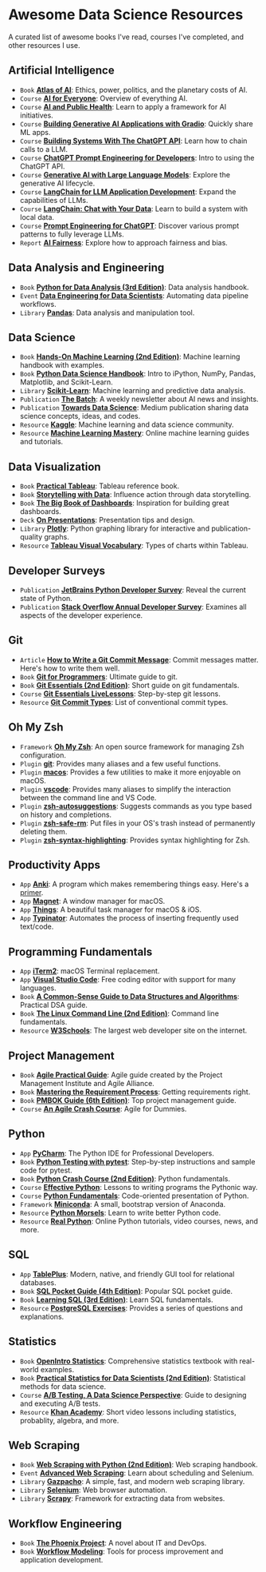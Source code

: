 # Awesome Data Science Resources 
A curated list of awesome books I've read, courses I've completed, and other resources I use.

## Artificial Intelligence
- `Book` [**Atlas of AI**](https://katecrawford.net): Ethics, power, politics, and the planetary costs of AI.
- `Course` [**AI for Everyone**](https://www.coursera.org/learn/ai-for-everyone): Overview of everything AI.
- `Course` [**AI and Public Health**](https://www.coursera.org/learn/ai-and-public-health): Learn to apply a framework for AI initiatives.
- `Course` [**Building Generative AI Applications with Gradio**](https://www.deeplearning.ai/short-courses/building-generative-ai-applications-with-gradio/): Quickly share ML apps.
- `Course` [**Building Systems With The ChatGPT API**](https://www.deeplearning.ai/short-courses/building-systems-with-chatgpt/): Learn how to chain calls to a LLM.
- `Course` [**ChatGPT Prompt Engineering for Developers**](https://www.deeplearning.ai/short-courses/chatgpt-prompt-engineering-for-developers/): Intro to using the ChatGPT API.
- `Course` [**Generative AI with Large Language Models**](https://www.coursera.org/learn/generative-ai-with-llms): Explore the generative AI lifecycle.
- `Course` [**LangChain for LLM Application Development**](https://www.deeplearning.ai/short-courses/langchain-for-llm-application-development/): Expand the capabilities of LLMs.
- `Course` [**LangChain: Chat with Your Data**](https://www.deeplearning.ai/short-courses/langchain-chat-with-your-data/): Learn to build a system with local data.
- `Course` [**Prompt Engineering for ChatGPT**](https://www.coursera.org/learn/prompt-engineering/): Discover various prompt patterns to fully leverage LLMs. 
- `Report` [**AI Fairness**](https://learning.oreilly.com/library/view/ai-fairness/9781492077664/): Explore how to approach fairness and bias.

## Data Analysis and Engineering
- `Book` [**Python for Data Analysis (3rd Edition)**](https://learning.oreilly.com/library/view/python-for-data/9781098104023/): Data analysis handbook.
- `Event` [**Data Engineering for Data Scientists**](https://learning.oreilly.com/live-events/data-engineering-for-data-scientists/0636920303039/0636920053608/): Automating data pipeline workflows.
- `Library` [**Pandas**](https://pandas.pydata.org): Data analysis and manipulation tool.

## Data Science
- `Book` [**Hands-On Machine Learning (2nd Edition)**](https://learning.oreilly.com/library/view/hands-on-machine-learning/9781492032632/): Machine learning handbook with examples.
- `Book` [**Python Data Science Handbook**](https://learning.oreilly.com/library/view/python-data-science/9781491912126/): Intro to iPython, NumPy, Pandas, Matplotlib, and Scikit-Learn.
- `Library` [**Scikit-Learn**](https://scikit-learn.org/stable/): Machine learning and predictive data analysis.
- `Publication` [**The Batch**](https://www.deeplearning.ai/the-batch/): A weekly newsletter about AI news and insights.
- `Publication` [**Towards Data Science**](https://towardsdatascience.com): Medium publication sharing data science concepts, ideas, and codes.
- `Resource` [**Kaggle**](https://www.kaggle.com/): Machine learning and data science community.
- `Resource` [**Machine Learning Mastery**](https://machinelearningmastery.com/start-here): Online machine learning guides and tutorials.

## Data Visualization
- `Book` [**Practical Tableau**](https://learning.oreilly.com/library/view/practical-tableau/9781491977309/): Tableau reference book.
- `Book` [**Storytelling with Data**](https://learning.oreilly.com/library/view/storytelling-with-data/9781119621492/): Influence action through data storytelling.
- `Book` [**The Big Book of Dashboards**](https://learning.oreilly.com/library/view/the-big-book/9781119282716/): Inspiration for building great dashboards.
- `Deck` [**On Presentations**](https://www.beautiful.ai/player/-LiSV45O9K1sE8uv5oMj/On-Presentations): Presentation tips and design.
- `Library` [**Plotly**](https://plotly.com/python/): Python graphing library for interactive and publication-quality graphs.
- `Resource` [**Tableau Visual Vocabulary**](https://public.tableau.com/app/profile/andy.kriebel/viz/VisualVocabulary/VisualVocabulary): Types of charts within Tableau.

## Developer Surveys
- `Publication` [**JetBrains Python Developer Survey**](https://www.jetbrains.com/resources/industry-reports/): Reveal the current state of Python.
- `Publication` [**Stack Overflow Annual Developer Survey**](https://insights.stackoverflow.com/survey): Examines all aspects of the developer experience.

## Git
- `Article` [**How to Write a Git Commit Message**](https://cbea.ms/git-commit/): Commit messages matter. Here's how to write them well.
- `Book` [**Git for Programmers**](https://learning.oreilly.com/library/view/git-for-programmers/9781801075732/): Ultimate guide to git.
- `Book` [**Git Essentials (2nd Edition)**](https://learning.oreilly.com/library/view/git-essentials/9781787120723/): Short guide on git fundamentals.
- `Course` [**Git Essentials LiveLessons**](https://learning.oreilly.com/videos/git-essentials-livelessons/9780134655284/): Step-by-step git lessons.
- `Resource` [**Git Commit Types**](https://github.com/pvdlg/conventional-changelog-metahub#commit-types): List of conventional commit types.

## Oh My Zsh
- `Framework` [**Oh My Zsh**](https://ohmyz.sh): An open source framework for managing Zsh configuration.
- `Plugin` [**git**](https://github.com/ohmyzsh/ohmyzsh/tree/master/plugins/git): Provides many aliases and a few useful functions.
- `Plugin` [**macos**](https://github.com/ohmyzsh/ohmyzsh/tree/master/plugins/macos): Provides a few utilities to make it more enjoyable on macOS.
- `Plugin` [**vscode**](https://github.com/ohmyzsh/ohmyzsh/tree/master/plugins/vscode): Provides many aliases to simplify the interaction between the command line and VS Code.
- `Plugin` [**zsh-autosuggestions**](https://github.com/zsh-users/zsh-autosuggestions): Suggests commands as you type based on history and completions.
- `Plugin` [**zsh-safe-rm**](https://github.com/mattmc3/zsh-safe-rm): Put files in your OS's trash instead of permanently deleting them.
- `Plugin` [**zsh-syntax-highlighting**](https://github.com/zsh-users/zsh-syntax-highlighting): Provides syntax highlighting for Zsh.

## Productivity Apps
- `App` [**Anki**](https://apps.ankiweb.net): A program which makes remembering things easy. Here's a [primer](http://augmentingcognition.com/ltm.html).
- `App` [**Magnet**](https://magnet.crowdcafe.com): A window manager for macOS.
- `App` [**Things**](https://culturedcode.com/things/): A beautiful task manager for macOS & iOS.
- `App` [**Typinator**](https://www.ergonis.com/products/typinator/): Automates the process of inserting frequently used text/code.

## Programming Fundamentals
- `App` [**iTerm2**](https://iterm2.com): macOS Terminal replacement.
- `App` [**Visual Studio Code**](https://code.visualstudio.com/): Free coding editor with support for many languages.
- `Book` [**A Common-Sense Guide to Data Structures and Algorithms**](https://learning.oreilly.com/library/view/a-common-sense-guide/9781680502794/): Practical DSA guide.
- `Book` [**The Linux Command Line (2nd Edition)**](https://learning.oreilly.com/library/view/the-linux-command/9781492071235/): Command line fundamentals.
- `Resource` [**W3Schools**](https://www.w3schools.com): The largest web developer site on the internet.

## Project Management
- `Book` [**Agile Practical Guide**](https://learning.oreilly.com/library/view/agile-practice-guide/9781628253993/): Agile guide created by the Project Management Institute and Agile Alliance.
- `Book` [**Mastering the Requirement Process**](https://www.amazon.com/Mastering-Requirements-Process-Getting-Right/dp/0321815742): Getting requirements right.
- `Book` [**PMBOK Guide (6th Edition)**](https://learning.oreilly.com/library/view/a-guide-to/9781628253900/): Top project management guide.
- `Course` [**An Agile Crash Course**](https://learning.oreilly.com/videos/an-agile-crash/9781789533415/): Agile for Dummies.

## Python
- `App` [**PyCharm**](https://www.jetbrains.com/pycharm/): The Python IDE for Professional Developers.
- `Book` [**Python Testing with pytest**](https://learning.oreilly.com/library/view/python-testing-with/9781680509427/): Step-by-step instructions and sample code for pytest.
- `Book` [**Python Crash Course (2nd Edition)**](https://learning.oreilly.com/library/view/python-crash-course/9781492071266/): Python fundamentals.
- `Course` [**Effective Python**](https://learning.oreilly.com/videos/effective-python/9780134175249/): Lessons to writing programs the Pythonic way.
- `Course` [**Python Fundamentals**](https://learning.oreilly.com/videos/python-fundamentals/9780135917411/): Code-oriented presentation of Python.
- `Framework` [**Miniconda**](https://docs.conda.io/en/latest/miniconda.html): A small, bootstrap version of Anaconda.
- `Resource` [**Python Morsels**](https://www.pythonmorsels.com): Learn to write better Python code.
- `Resource` [**Real Python**](https://realpython.com): Online Python tutorials, video courses, news, and more.

## SQL
- `App` [**TablePlus**](https://tableplus.com/): Modern, native, and friendly GUI tool for relational databases.
- `Book` [**SQL Pocket Guide (4th Edition)**](https://learning.oreilly.com/library/view/sql-pocket-guide/9781492090397/): Popular SQL pocket guide.
- `Book` [**Learning SQL (3rd Edition)**](https://learning.oreilly.com/library/view/learning-sql-3rd/9781492057604/): Learn SQL fundamentals.
- `Resource` [**PostgreSQL Exercises**](https://pgexercises.com): Provides a series of questions and explanations.

## Statistics
- `Book` [**OpenIntro Statistics**](https://www.openintro.org/book/os/): Comprehensive statistics textbook with real-world examples.
- `Book` [**Practical Statistics for Data Scientists (2nd Edition)**](https://learning.oreilly.com/library/view/practical-statistics-for/9781492072935/): Statistical methods for data science.
- `Course` [**A/B Testing, A Data Science Perspective**](https://learning.oreilly.com/videos/a-b-testing-a/9781491934777/): Guide to designing and executing A/B tests.
- `Resource` [**Khan Academy**](https://www.khanacademy.org/): Short video lessons including statistics, probablity, algebra, and more.

## Web Scraping
- `Book` [**Web Scraping with Python (2nd Edition)**](https://learning.oreilly.com/library/view/web-scraping-with/9781491985564/): Web scraping handbook.
- `Event` [**Advanced Web Scraping**](https://learning.oreilly.com/live-events/advanced-web-scraping/0636920376163/0636920412489/): Learn about scheduling and Selenium.
- `Library` [**Gazpacho**](https://gazpacho.xyz/#about): A simple, fast, and modern web scraping library.
- `Library` [**Selenium**](https://www.selenium.dev): Web browser automation.
- `Library` [**Scrapy**](https://scrapy.org): Framework for extracting data from websites.

## Workflow Engineering
- `Book` [**The Phoenix Project**](https://itrevolution.com/product/the-phoenix-project/): A novel about IT and DevOps.
- `Book` [**Workflow Modeling**](https://www.amazon.com/Workflow-Modeling-Improvement-Application-Development/dp/1596931922): Tools for process improvement and application development.
